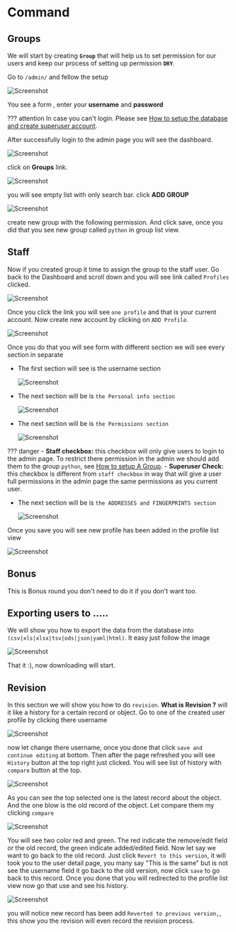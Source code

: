# Command

## Groups

We will start by creating **`Group`** that will help us to set permission for our users and keep our
 process of setting up permission **`DRY`**.

Go to `/admin/` and fellow the setup

![Screenshot](https://raw.githubusercontent.com/Mohamed-Kaizen/ethiopian-identity-provider/master/docs/img/admin_login_page.png)

You see a form , enter your **username** and **password**

??? attention
    In case you can't login. Please see [How to setup the database and create superuser account](/backend/command).

After successfully login to the admin page you will see the dashboard.

![Screenshot](https://raw.githubusercontent.com/Mohamed-Kaizen/ethiopian-identity-provider/master/docs/img/dashBoard.png)

click on **Groups** link.

![Screenshot](https://raw.githubusercontent.com/Mohamed-Kaizen/ethiopian-identity-provider/master/docs/img/group_list.png)

you will see empty list with only search bar. click **ADD GROUP**

![Screenshot](https://raw.githubusercontent.com/Mohamed-Kaizen/ethiopian-identity-provider/master/docs/img/create_group.png)

create new group with the following permission. And click save, once you did that you see new group called `python`
in group list view.


## Staff

Now if you created group it time to assign the group to the staff user. Go back to the Dashboard and scroll down
and you will see link called `Profiles` clicked.

![Screenshot](https://raw.githubusercontent.com/Mohamed-Kaizen/ethiopian-identity-provider/master/docs/img/dashboard_profile.png)

Once you click the link you will see `one profile` and that is your current account. Now create new account
by clicking on `ADD Profile`.

![Screenshot](https://raw.githubusercontent.com/Mohamed-Kaizen/ethiopian-identity-provider/master/docs/img/profile_list.png)

Once you do that you will see form with different section we will see every section in separate

- The first section will see is the username section

   ![Screenshot](https://raw.githubusercontent.com/Mohamed-Kaizen/ethiopian-identity-provider/master/docs/img/profile_create_username.png)

- The next section will be is `the Personal info section`

   ![Screenshot](https://raw.githubusercontent.com/Mohamed-Kaizen/ethiopian-identity-provider/master/docs/img/profile_create_personal_info.png)

- The next section will be is `the Permissions section`

   ![Screenshot](https://raw.githubusercontent.com/Mohamed-Kaizen/ethiopian-identity-provider/master/docs/img/profile_create_permissions.png)

??? danger
    - **Staff checkbox:** this checkbox will only give users to login to the admin page. To restrict there permission
    in the admin we should add them to the group `python`, see [How to setup A Group](/backend/group_and_staff/#groups).
    - **Superuser Check:** this checkbox is different from `staff checkbox` in way that will give a user full permissions
     in the admin page the same permissions as you current user.

- The next section will be is `the ADDRESSES and FINGERPRINTS section`

   ![Screenshot](https://raw.githubusercontent.com/Mohamed-Kaizen/ethiopian-identity-provider/master/docs/img/profile_create_other.png)


Once you save you will see new profile has been added in the profile list view

![Screenshot](https://raw.githubusercontent.com/Mohamed-Kaizen/ethiopian-identity-provider/master/docs/img/profile_list2.png)


## Bonus

This is Bonus round you don't need to do it if you don't want too.

## Exporting users to .....

We will show you how to export the data from the database into `(csv|xls|xlsx|tsv|ods|json|yaml|html)`.
It easy just follow the image

![Screenshot](https://raw.githubusercontent.com/Mohamed-Kaizen/ethiopian-identity-provider/master/docs/img/profile_list3.png)

That it :), now downloading will start.

## Revision
In this section we will show you how to do `revision`. **What is Revision ?**
will it like a history for a certain record or object.
Go to one of the created user profile by clicking there username

![Screenshot](https://raw.githubusercontent.com/Mohamed-Kaizen/ethiopian-identity-provider/master/docs/img/profile_detail.png)

now let change there username, once you done that click `save and continue editing` at bottom. 
Then after the page refreshed you will see `History` button at the top right just clicked.
You will see list of history with `compare` button at the top.

![Screenshot](https://raw.githubusercontent.com/Mohamed-Kaizen/ethiopian-identity-provider/master/docs/img/profile_history.png)

As you can see the top selected one is the latest record about the object.
And the one blow is the old record of the object. Let compare them my clicking `compare`

![Screenshot](https://raw.githubusercontent.com/Mohamed-Kaizen/ethiopian-identity-provider/master/docs/img/profile_history_compare.png)

You will see two color red and green. The red indicate the remove/edit field or the old record,
the green indicate added/edited field. Now let say we want to go back to the old record. Just click 
`Revert to this version`, it will took you to the user detail page, you many say "This is the same" but is not see
the username field it go back to the old version, now click `save` to go back to this record.
Once you done that you will redirected to the profile list view now go that use and see his history.

![Screenshot](https://raw.githubusercontent.com/Mohamed-Kaizen/ethiopian-identity-provider/master/docs/img/profile_history2.png)

you will notice new record has been add `Reverted to previous version,`, this show you the revision will even record
the revision process.
